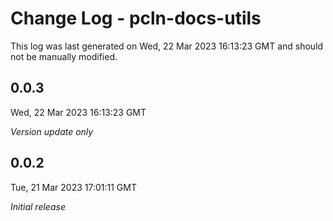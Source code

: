 # Change Log - pcln-docs-utils

This log was last generated on Wed, 22 Mar 2023 16:13:23 GMT and should not be manually modified.

## 0.0.3
Wed, 22 Mar 2023 16:13:23 GMT

_Version update only_

## 0.0.2
Tue, 21 Mar 2023 17:01:11 GMT

_Initial release_


